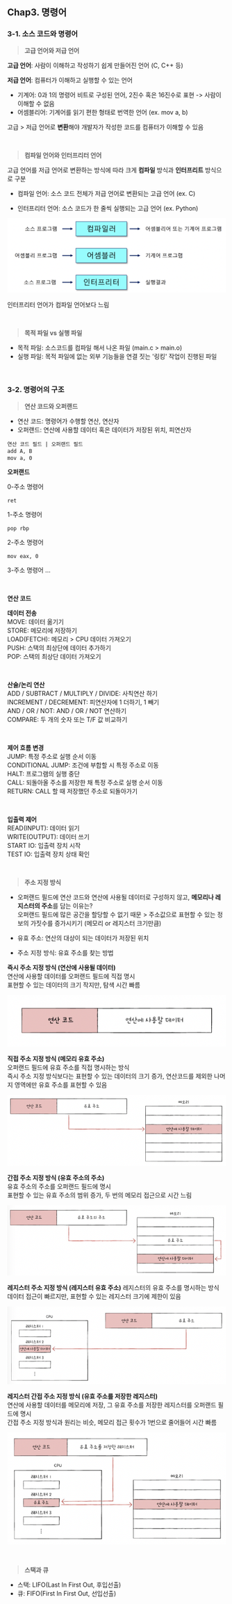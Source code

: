 ## Chap3. 명령어


### 3-1. 소스 코드와 명령어


> **고급 언어와 저급 언어**

**고급 언어**: 사람이 이해하고 작성하기 쉽게 만들어진 언어 (C, C++ 등)

**저급 언어**: 컴퓨터가 이해하고 실행할 수 있는 언어
- 기계어: 0과 1의 명령어 비트로 구성된 언어, 2진수 혹은 16진수로 표현 -> 사람이 이해할 수 없음
- 어셈블리어: 기계어를 읽기 편한 형태로 번역한 언어 (ex. mov a, b)

고급 > 저급 언어로 **변환**해야 개발자가 작성한 코드를 컴퓨터가 이해할 수 있음

<br>

> **컴파일 언어와 인터프리터 언어**

고급 언어를 저급 언어로 변환하는 방식에 따라 크게 **컴파일** 방식과 **인터프리트** 방식으로 구분

- 컴파일 언어: 소스 코드 전체가 저급 언어로 변환되는 고급 언어 (ex. C)

- 인터프리터 언어: 소스 코드가 한 줄씩 실행되는 고급 언어 (ex. Python)

![](../Assets/OperatingSystem_Chap3_1.png)

인터프리터 언어가 컴파일 언어보다 느림

<br>

> **목적 파일 vs 실행 파일**

- 목적 파일: 소스코드를 컴파일 해서 나온 파일 (main.c > main.o)
- 실행 파일: 목적 파일에 없는 외부 기능들을 연결 짓는 '링킹' 작업이 진행된 파일

<br>

### 3-2. 명령어의 구조

> **연산 코드와 오퍼랜드**
- 연산 코드: 명령어가 수행할 연산, 연산자
- 오퍼랜드: 연산에 사용할 데이터 혹은 데이터가 저장된 위치, 피연산자

```
연산 코드 필드 | 오퍼랜드 필드
add A, B
mov a, 0
```

<b>오퍼랜드</b>

0-주소 명령어
```
ret
```
1-주소 명령어
```
pop rbp
```
2-주소 명령어
```
mov eax, 0
```
3-주소 명령어 ...

<br>

<b>연산 코드</b>

**데이터 전송** <br>
MOVE: 데이터 옮기기 <br>
STORE: 메모리에 저장하기 <br>
LOAD(FETCH): 메모리 > CPU 데이터 가져오기 <br>
PUSH: 스택의 최상단에 데이터 추가하기 <br>
POP: 스택의 최상단 데이터 가져오기

<br>

**산술/논리 연산** <br>
ADD / SUBTRACT / MULTIPLY / DIVIDE: 사칙연산 하기 <br>
INCREMENT / DECREMENT: 피연산자에 1 더하기, 1 빼기 <br>
AND / OR / NOT: AND / OR / NOT 연산하기 <br>
COMPARE: 두 개의 숫자 또는 T/F 값 비교하기

<br>

**제어 흐름 변경** <br>
JUMP: 특정 주소로 실행 순서 이동 <br>
CONDITIONAL JUMP: 조건에 부합할 시 특정 주소로 이동 <br>
HALT: 프로그램의 실행 중단 <br>
CALL: 되돌아올 주소를 저장한 채 특정 주소로 실행 순서 이동 <br> 
RETURN: CALL 할 때 저장했던 주소로 되돌아가기 <br>

<br>

**입출력 제어** <br>
READ(INPUT): 데이터 읽기 <br>
WRITE(OUTPUT): 데이터 쓰기 <br>
START IO: 입출력 장치 시작 <br>
TEST IO: 입출력 장치 상태 확인 <br>

<br>

> **주소 지정 방식** 

- 오퍼랜드 필드에 연산 코드와 연산에 사용될 데이터로 구성하지 않고, **메모리나 레지스터의 주소**를 담는 이유는? <br>
오퍼랜드 필드에 많은 공간을 할당할 수 없기 때문 > 주소값으로 표현할 수 있는 정보의 가짓수를 증가시키기 (메모리 or 레지스터 크기만큼)

- 유효 주소: 연산의 대상이 되는 데이터가 저장된 위치
- 주소 지정 방식: 유효 주소를 찾는 방법

<b>즉시 주소 지정 방식 (연산에 사용될 데이터)</b> <br>
연산에 사용할 데이터를 오퍼랜드 필드에 직접 명시 <br>
표현할 수 있는 데이터의 크기 작지만, 탐색 시간 빠름

![](../Assets/OperatingSystem_Chap3_2.png)

<b>직접 주소 지정 방식 (메모리 유효 주소)</b> <br>
오퍼랜드 필드에 유효 주소를 직접 명시하는 방식 <br>
즉시 주소 지정 방식보다는 표현할 수 있는 데이터의 크기 증가, 연산코드를 제외한 나머지 영역에만 유효 주소를 표현할 수 있음

![](../Assets/OperatingSystem_Chap3_3.png)

<b>간접 주소 지정 방식 (유효 주소의 주소)</b> <br>
유효 주소의 주소를 오퍼랜드 필드에 명시 <br>
표현할 수 있는 유효 주소의 범위 증가, 두 번의 메모리 접근으로 시간 느림

![](../Assets/OperatingSystem_Chap3_4.png)

<b>레지스터 주소 지정 방식 (레지스터 유효 주소)</b>
레지스터의 유효 주소를 명시하는 방식 <br>
데이터 접근이 빠르지만, 표현할 수 있는 레지스터 크기에 제한이 있음

![](../Assets/OperatingSystem_Chap3_5.png)

<b>레지스터 간접 주소 지정 방식 (유효 주소를 저장한 레지스터)</b> <br>
연산에 사용할 데이터를 메모리에 저장, 그 유효 주소를 저장한 레지스터를 오퍼랜드 필드에 명시 <br> 
간접 주소 지정 방식과 원리는 비슷, 메모리 접근 횟수가 1번으로 줄어들어 시간 빠름

![](../Assets/OperatingSystem_Chap3_6.png)

<br>

> **스택과 큐**
- 스택: LIFO(Last In First Out, 후입선출)
- 큐: FIFO(First In First Out, 선입선출)
